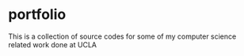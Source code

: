 # portfolio
This is a collection of source codes for some of my computer science related work done at UCLA
